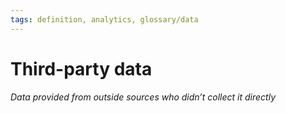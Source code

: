 ```yaml
---
tags: definition, analytics, glossary/data
---
```

#  Third-party data
*Data provided from outside sources who didn’t collect it directly*